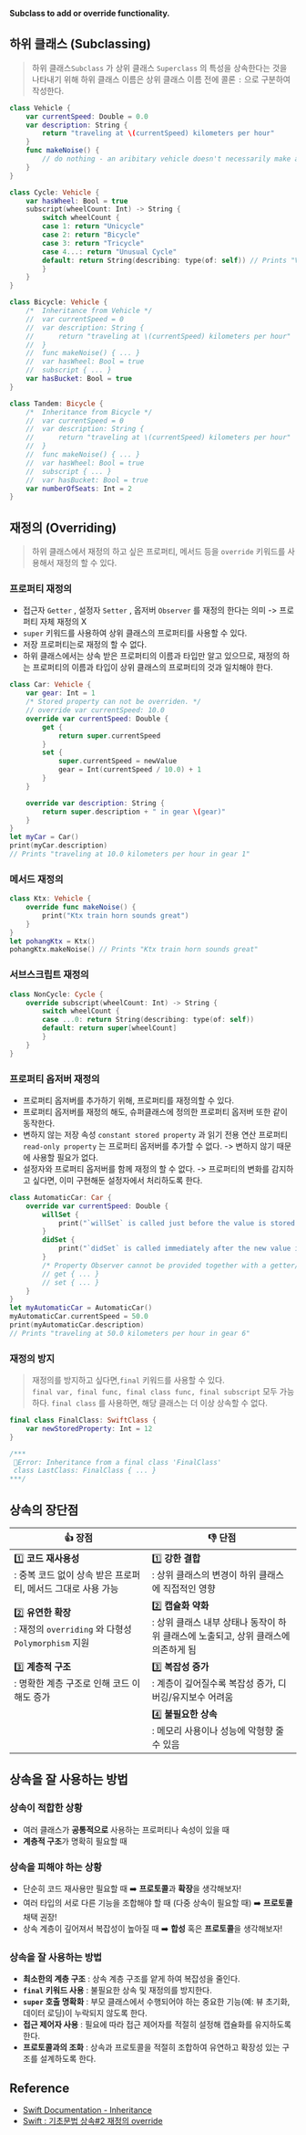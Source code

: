 **Subclass to add or override functionality.**
## 하위 클래스 (Subclassing)
> 하위 클래스`Subclass` 가 상위 클래스 `Superclass` 의 특성을 상속한다는 것을 나타내기 위해 
> 하위 클래스 이름은 상위 클래스 이름 전에 콜론 `:` 으로 구분하여 작성한다. 

```swift
class Vehicle {
	var currentSpeed: Double = 0.0
	var description: String {
		return "traveling at \(currentSpeed) kilometers per hour"
	}
	func makeNoise() {
		// do nothing - an aribitary vehicle doesn't necessarily make a noise
	}
}

class Cycle: Vehicle {
	var hasWheel: Bool = true 
	subscript(wheelCount: Int) -> String {
		switch wheelCount {
		case 1: return "Unicycle"
		case 2: return "Bicycle"
		case 3: return "Tricycle"
		case 4...: return "Unusual Cycle"
		default: return String(describing: type(of: self)) // Prints "Vehicle"
		}
	}
}

class Bicycle: Vehicle {
	/*  Inheritance from Vehicle */
	// 	var currentSpeed = 0
	//	var description: String {
	//		return "traveling at \(currentSpeed) kilometers per hour"
	//	}
	//  func makeNoise() { ... }
	//	var hasWheel: Bool = true 
	//  subscript { ... }
	var hasBucket: Bool = true
}

class Tandem: Bicycle {
	/*  Inheritance from Bicycle */
	// 	var currentSpeed = 0
	//	var description: String {
	//		return "traveling at \(currentSpeed) kilometers per hour"
	//	}
	//  func makeNoise() { ... }
	//	var hasWheel: Bool = true 
	//  subscript { ... }
	//  var hasBucket: Bool = true
	var numberOfSeats: Int = 2
}
```

## 재정의 (Overriding)
> 하위 클래스에서 재정의 하고 싶은 프로퍼티, 메서드 등을 `override` 키워드를 사용해서 재정의 할 수 있다.
 
### 프로퍼티 재정의 
- 접근자 `Getter` , 설정자 `Setter` , 옵저버 `Observer` 를 재정의 한다는 의미 -> 프로퍼티 자체 재정의 X
- `super` 키워드를 사용하여 상위 클래스의 프로퍼티를 사용할 수 있다.
- 저장 프로퍼티는로 재정의 할 수 없다. 
- 하위 클래스에서는 상속 받은 프로퍼티의 이름과 타입만 알고 있으므로, 재정의 하는 프로퍼티의 이름과 타입이 상위 클래스의 프로퍼티의 것과 일치해야 한다. 
```swift
class Car: Vehicle {
	var gear: Int = 1
	/* Stored property can not be overriden. */
	// override var currentSpeed: 10.0
	override var currentSpeed: Double {
		get {
			return super.currentSpeed
		}
		set {
			super.currentSpeed = newValue
			gear = Int(currentSpeed / 10.0) + 1 
		}
	}

	override var description: String {
		return super.description + " in gear \(gear)"
	}
}
let myCar = Car()
print(myCar.description)
// Prints "traveling at 10.0 kilometers per hour in gear 1"
```


### 메서드 재정의
```swift
class Ktx: Vehicle {
	override func makeNoise() {
		print("Ktx train horn sounds great")
	}
}
let pohangKtx = Ktx()
pohangKtx.makeNoise() // Prints "Ktx train horn sounds great"
```


### 서브스크립트 재정의
```swift
class NonCycle: Cycle {
	override subscript(wheelCount: Int) -> String {
		switch wheelCount {
		case ...0: return String(describing: type(of: self))
		default: return super[wheelCount]
		}
	}
}
```


### 프로퍼티 옵저버 재정의 
- 프로퍼티 옵저버를 추가하기 위해, 프로퍼티를 재정의할 수 있다. 
- 프로퍼티 옵저버를 재정의 해도, 슈퍼클래스에 정의한 프로퍼티 옵저버 또한 같이 동작한다.
- 변하지 않는 저장 속성 `constant stored property` 과 읽기 전용 연산 프로퍼티 `read-only property` 는 프로퍼티 옵저버를 추가할 수 없다. -> 변하지 않기 때문에 사용할 필요가 없다.
- 설정자와 프로퍼티 옵저버를 함께 재정의 할 수 없다. -> 프로퍼티의 변화를 감지하고 싶다면, 이미 구현해둔 설정자에서 처리하도록 한다.
```swift
class AutomaticCar: Car {
	override var currentSpeed: Double {
		willSet {
			print("`willSet` is called just before the value is stored.")
		}
		didSet { 
			print("`didSet` is called immediately after the new value is stored.")
		}
		/* Property Observer cannot be provided together with a getter/setter */
		// get { ... }
		// set { ... }
	}
}
let myAutomaticCar = AutomaticCar()
myAutomaticCar.currentSpeed = 50.0
print(myAutomaticCar.description)
// Prints "traveling at 50.0 kilometers per hour in gear 6"
```


### 재정의 방지
> 재정의를 방지하고 싶다면,`final` 키워드를 사용할 수 있다.  
> `final var, final func, final class func, final subscript` 모두 가능하다.
> `final class` 를 사용하면, 해당 클래스는 더 이상 상속할 수 없다. 

```swift
final class FinalClass: SwiftClass {
	var newStoredProperty: Int = 12
}

/***
 🚫Error: Inheritance from a final class 'FinalClass'
 class LastClass: FinalClass { ... }
***/
```

## 상속의 장단점
| 👍 장점                                                        | 👎 단점                                                              |
| ------------------------------------------------------------ | ------------------------------------------------------------------ |
| 1️⃣ **코드 재사용성** <br>: 중복 코드 없이 상속 받은 프로퍼티, 메서드 그대로 사용 가능     | 1️⃣ **강한 결합**<br>: 상위 클래스의 변경이 하위 클래스에 직접적인 영향                     |
| 2️⃣ **유연한 확장**<br>: 재정의 `overriding` 와 다형성 `Polymorphism` 지원 | 2️⃣ **캡슐화 약화**<br>: 상위 클래스 내부 상태나 동작이 하위 클래스에 노출되고, 상위 클래스에 의존하게 됨 |
| 3️⃣ **계층적 구조**<br>: 명확한 계층 구조로 인해 코드 이해도 증가                  | 3️⃣ **복잡성 증가**<br>: 계층이 깊어질수록 복잡성 증가, 디버깅/유지보수 어려움                 |
|                                                              | 4️⃣ **불필요한 상속**<br>: 메모리 사용이나 성능에 악형향 줄 수 있음                       |
 
## 상속을 잘 사용하는 방법

### 상속이 적합한 상황
- 여러 클래스가 **공통적으로** 사용하는 프로퍼티나 속성이 있을 때
- **계층적 구조**가 명확히 필요할 때

### 상속을 피해야 하는 상황
- 단순히 코드 재사용만 필요할 때 ➡️ **프로토콜**과 **확장**을 생각해보자!
- 여러 타입의 서로 다른 기능을 조합해야 할 때 (다중 상속이 필요할 때) ➡️ **프로토콜** 채택 권장!
- 상속 계층이 깊어져서 복잡성이 높아질 때 ➡️ **합성** 혹은 **프로토콜**을 생각해보자! 

### 상속을 잘 사용하는 방법
- **최소한의 계층 구조** : 상속 계층 구조를 얕게 하여 복잡성을 줄인다. 
- **`final` 키워드 사용** : 불필요한 상속 및 재정의를 방지한다.
- **`super` 호출 명확화** : 부모 클래스에서 수행되어야 하는 중요한 기능(예: 뷰 초기화, 데이터 로딩)이 누락되지 않도록 한다.
- **접근 제어자 사용** : 필요에 따라 접근 제어자를 적절히 설정해 캡슐화를 유지하도록 한다.
- **프로토콜과의 조화** : 상속과 프로토콜을 적절히 조합하여 유연하고 확장성 있는 구조를 설계하도록 한다.


## Reference
- [Swift Documentation - Inheritance](https://docs.swift.org/swift-book/documentation/the-swift-programming-language/inheritance/)
- [Swift : 기초문법 상속#2 재정의 override](https://seons-dev.tistory.com/entry/Swift-기초문법-상속2-재정의-override)

